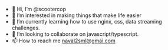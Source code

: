 - 👋 Hi, I’m @scootercop
- 👀 I’m interested in making things that make life easier
- 🌱 I’m currently learning how to use nginx, css, data streaming challenges.
- 💞️ I’m looking to collaborate on javascript/typescript.
- 📫 How to reach me naval2sml@gmai.com

<!---
scootercop/scootercop is a ✨ special ✨ repository because its `README.md` (this file) appears on your GitHub profile.
You can click the Preview link to take a look at your changes.
--->
